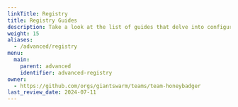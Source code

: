 ```yaml
---
linkTitle: Registry
title: Registry Guides
description: Take a look at the list of guides that delve into configuring registries.
weight: 15
aliases:
  - /advanced/registry
menu:
  main:
    parent: advanced
    identifier: advanced-registry
owner:
  - https://github.com/orgs/giantswarm/teams/team-honeybadger
last_review_date: 2024-07-11
---
```

